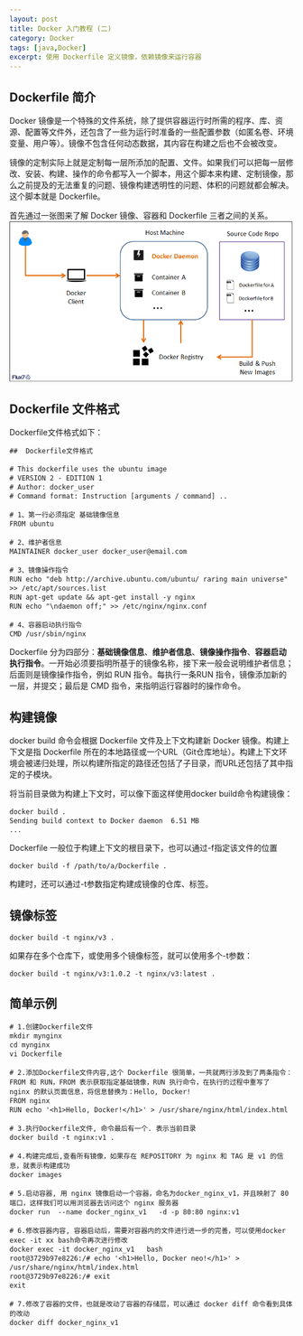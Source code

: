 ```yaml
---
layout: post
title: Docker 入门教程 (二)
category: Docker
tags: [java,Docker]
excerpt: 使用 Dockerfile 定义镜像，依赖镜像来运行容器
---
```


## Dockerfile 简介
Docker 镜像是一个特殊的文件系统，除了提供容器运行时所需的程序、库、资源、配置等文件外，还包含了一些为运行时准备的一些配置参数（如匿名卷、环境变量、用户等）。镜像不包含任何动态数据，其内容在构建之后也不会被改变。

镜像的定制实际上就是定制每一层所添加的配置、文件。如果我们可以把每一层修改、安装、构建、操作的命令都写入一个脚本，用这个脚本来构建、定制镜像，那么之前提及的无法重复的问题、镜像构建透明性的问题、体积的问题就都会解决。这个脚本就是 Dockerfile。

首先通过一张图来了解 Docker 镜像、容器和 Dockerfile 三者之间的关系。
![](assets/images/2019/docker/docker-dockerfile.png)

## Dockerfile 文件格式
Dockerfile文件格式如下：
```
##  Dockerfile文件格式

# This dockerfile uses the ubuntu image
# VERSION 2 - EDITION 1
# Author: docker_user
# Command format: Instruction [arguments / command] ..
 
# 1、第一行必须指定 基础镜像信息
FROM ubuntu
 
# 2、维护者信息
MAINTAINER docker_user docker_user@email.com
 
# 3、镜像操作指令
RUN echo "deb http://archive.ubuntu.com/ubuntu/ raring main universe" >> /etc/apt/sources.list
RUN apt-get update && apt-get install -y nginx
RUN echo "\ndaemon off;" >> /etc/nginx/nginx.conf
 
# 4、容器启动执行指令
CMD /usr/sbin/nginx
```
Dockerfile 分为四部分：**基础镜像信息**、**维护者信息**、**镜像操作指令**、**容器启动执行指令**。一开始必须要指明所基于的镜像名称，接下来一般会说明维护者信息；后面则是镜像操作指令，例如 RUN 指令。每执行一条RUN 指令，镜像添加新的一层，并提交；最后是 CMD 指令，来指明运行容器时的操作命令。

## 构建镜像
docker build 命令会根据 Dockerfile 文件及上下文构建新 Docker 镜像。构建上下文是指 Dockerfile 所在的本地路径或一个URL（Git仓库地址）。构建上下文环境会被递归处理，所以构建所指定的路径还包括了子目录，而URL还包括了其中指定的子模块。

将当前目录做为构建上下文时，可以像下面这样使用docker build命令构建镜像：
```
docker build .
Sending build context to Docker daemon  6.51 MB
...
```
Dockerfile 一般位于构建上下文的根目录下，也可以通过-f指定该文件的位置
```
docker build -f /path/to/a/Dockerfile .
```
构建时，还可以通过-t参数指定构建成镜像的仓库、标签。

## 镜像标签
```
docker build -t nginx/v3 .
```
如果存在多个仓库下，或使用多个镜像标签，就可以使用多个-t参数：
```
docker build -t nginx/v3:1.0.2 -t nginx/v3:latest .
```

## 简单示例
```
# 1.创建Dockerfile文件
mkdir mynginx
cd mynginx
vi Dockerfile

# 2.添加Dockerfile文件内容,这个 Dockerfile 很简单，一共就两行涉及到了两条指令：FROM 和 RUN，FROM 表示获取指定基础镜像，RUN 执行命令，在执行的过程中重写了 nginx 的默认页面信息，将信息替换为：Hello, Docker!
FROM nginx
RUN echo '<h1>Hello, Docker!</h1>' > /usr/share/nginx/html/index.html

# 3.执行Dockerfile文件, 命令最后有一个. 表示当前目录
docker build -t nginx:v1 .

# 4.构建完成后,查看所有镜像，如果存在 REPOSITORY 为 nginx 和 TAG 是 v1 的信息，就表示构建成功
docker images

# 5.启动容器, 用 nginx 镜像启动一个容器，命名为docker_nginx_v1，并且映射了 80 端口，这样我们可以用浏览器去访问这个 nginx 服务器
docker run  --name docker_nginx_v1   -d -p 80:80 nginx:v1

# 6.修改容器内容, 容器启动后，需要对容器内的文件进行进一步的完善，可以使用docker exec -it xx bash命令再次进行修改
docker exec -it docker_nginx_v1   bash
root@3729b97e8226:/# echo '<h1>Hello, Docker neo!</h1>' > /usr/share/nginx/html/index.html
root@3729b97e8226:/# exit
exit

# 7.修改了容器的文件，也就是改动了容器的存储层，可以通过 docker diff 命令看到具体的改动
docker diff docker_nginx_v1 
```